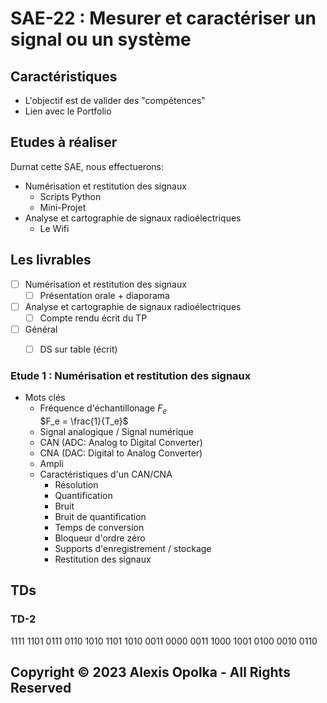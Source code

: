 # SAE-22 : Mesurer et caractériser un signal ou un système

## Caractéristiques

- L'objectif est de valider des "compétences"
- Lien avec le Portfolio


## Etudes à réaliser

Durnat cette SAE, nous effectuerons:

- Numérisation et restitution des signaux
  - Scripts Python
  - Mini-Projet
- Analyse et cartographie de signaux radioélectriques
  - Le Wifi

## Les livrables

- [ ] Numérisation et restitution des signaux
  - [ ] Présentation orale + diaporama
- [ ] Analyse et cartographie de signaux radioélectriques
  - [ ] Compte rendu écrit du TP
- [ ] Général
  - [ ] DS sur table (écrit)



### Etude 1 : Numérisation et restitution des signaux

- Mots clés
  - Fréquence d'échantillonage $F_e$  
    $F_e = \frac{1}{T_e}$
  - Signal analogique / Signal numérique
  - CAN (ADC: Analog to Digital Converter)
  - CNA (DAC: Digital to Analog Converter)
  - Ampli
  - Caractéristiques d'un CAN/CNA
    - Résolution
    - Quantification
    - Bruit
    - Bruit de quantification
    - Temps de conversion
    - Bloqueur d'ordre zéro
    - Supports d'enregistrement / stockage
    - Restitution des signaux

## TDs

### TD-2

1111
1101
0111
0110
1010
1101
1010
0011
0000
0011
1000
1001
0100
0010
0110

## Copyright &copy; 2023 Alexis Opolka - All Rights Reserved
